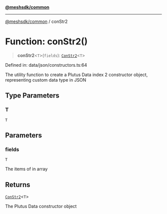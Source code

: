 [**@meshsdk/common**](../README.md)

***

[@meshsdk/common](../globals.md) / conStr2

# Function: conStr2()

> **conStr2**\<`T`\>(`fields`): [`ConStr2`](../type-aliases/ConStr2.md)\<`T`\>

Defined in: data/json/constructors.ts:64

The utility function to create a Plutus Data index 2 constructor object, representing custom data type in JSON

## Type Parameters

### T

`T`

## Parameters

### fields

`T`

The items of  in array

## Returns

[`ConStr2`](../type-aliases/ConStr2.md)\<`T`\>

The Plutus Data constructor object
